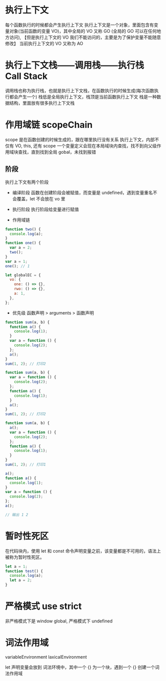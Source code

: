 # 执行上下文

每个函数执行的时候都会产生执行上下文
执行上下文是一个对象，里面包含有变量对象(当前函数的变量 VO)，其中全局的 VO 又称 GO (全局的 GO 可以在任何地方访问),
【但是执行上下文的 VO 我们不能访问的，主要是为了保护变量不能随意修改】
当前执行上下文的 VO 又称为 AO

# 执行上下文栈——调用栈——执行栈 Call Stack

调用栈也称为执行栈，也就是执行上下文栈，在函数执行的时候生成(每次函数执行都会产生一个)
栈低是全局执行上下文，栈顶是当前函数执行上下文
栈是一种数据结构，里面放有很多执行上下文栈

# 作用域链 scopeChain

scope 是在函数创建的时候生成的，跟在哪里执行没有关系
执行上下文，内部不仅有 VO, this, 还有 scope
一个变量定义会现在本局域块内查找，找不到向父级作用域块查找，直到找到全局 gobal，未找到报错

## 阶段

执行上下文有两个阶段

- 编译阶段
  函数在创建阶段会被赋值，而变量是 undefined，遇到变量重名不会覆盖，let 不会放在 vo 里

- 执行阶段
  执行阶段给变量进行赋值

- 作用域链

```js
function two() {
  console.log(a);
}
function one() {
  var a = 2;
  two();
}
var a = 1;
one(); // 1

let globalEC = {
  vo: {
    one: () => {},
    rwo: () => {},
    a: 1,
  },
};
```

- 优先级 函数声明 > arguments > 函数声明

```js
function sum(a, b) {
  function a() {
    console.log(1);
  }
  var a = function () {
    console.log(2);
  };
  a();
}
sum(1, 2); // 打印2
```

```js
function sum(a, b) {
  var a = function () {
    console.log(2);
  };
  function a() {
    console.log(1);
  }
  a();
}
sum(1, 2); // 打印2
```

```js
function sum(a, b) {
  a();
  var a = function () {
    console.log(2);
  };
  function a() {
    console.log(1);
  }
}
sum(1, 2); // 打印1
```

```js
a();
function a() {
  console.log(1);
}
var a = function () {
  console.log(2);
};
a();

// 输出 1 2
```

# 暂时性死区

在代码块内，使用 let 和 const 命令声明变量之前，该变量都是不可用的，语法上被称为暂时性死区。

```js
let a = 1;
function test() {
  console.log(a);
  let a = 2;
}
```

# 严格模式 use strict

非严格模式下是 window global, 严格模式下 undefined

# 词法作用域

variableEnvironment
laxicalEnvironment

let 声明变量会放到 词法环境中，其中一个 {} 为一个块，遇到一个 {} 创建一个词法作用域
